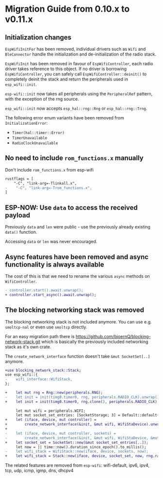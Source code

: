 # Migration Guide from 0.10.x to v0.11.x

## Initialization changes

`EspWifiInitFor` has been removed, individual drivers such as `Wifi` and `BleConnector` handle the initialization and de-initialization of the radio stack.

`EspWifiInit` has been removed in favour of `EspWifiController`, each radio driver takes reference to this object. If no driver is borrowing `EspWifiController`,
you can safely call `EspWifiController::deinit()` to completely deinit the stack and return the peripherals used in `esp_wifi::init`.

`esp-wifi::init` now takes all peripherals using the `PeripheralRef` pattern, with the exception of the rng source.

`esp_wifi::init` now accepts `esp_hal::rng::Rng` or `esp_hal::rng::Trng`.

The following error enum variants have been removed from `InitializationError`:

- `Timer(hal::timer::Error)`
- `TimerUnavailable`
- `RadioClockUnavailable`

## No need to include `rom_functions.x` manually

Don't include `rom_functions.x` from esp-wifi

```diff
rustflags = [
    "-C", "link-arg=-Tlinkall.x",
-    "-C", "link-arg=-Trom_functions.x",
]
```

## ESP-NOW: Use `data` to access the received payload

Previously `data` and `len` were public - use the previously already existing `data()` function.

Accessing `data` or `len` was never encouraged.

## Async features have been removed and async functionality is always available

The cost of this is that we need to rename the various `async` methods on `WifiController`.

```diff
- controller.start().await.unwrap();
+ controller.start_async().await.unwrap();
```

## The blocking networking stack was removed

The blocking networking stack is not included anymore. You can use e.g. `smoltcp-nal` or even use `smoltcp` directly.

For an easy migration path there is https://github.com/bjoernQ/blocking-network-stack.git which is basically the previously included networking stack as it's
own crate.

The `create_network_interface` function doesn't take `&mut SocketSet[..]` anymore.

```diff
+use blocking_network_stack::Stack;
use esp_wifi::{
-    wifi_interface::WifiStack,
};

+    let mut rng = Rng::new(peripherals.RNG);
-    let init = init(timg0.timer0, rng, peripherals.RADIO_CLK).unwrap();
+    let init = init(timg0.timer0, rng.clone(), peripherals.RADIO_CLK).unwrap();
 
     let mut wifi = peripherals.WIFI;
     let mut socket_set_entries: [SocketStorage; 3] = Default::default();
+    let (iface, device, mut controller) =
+        create_network_interface(&init, &mut wifi, WifiStaDevice).unwrap();
+
-    let (iface, device, mut controller, sockets) =
-        create_network_interface(&init, &mut wifi, WifiStaDevice, &mut socket_set_entries).unwrap();
+    let socket_set = SocketSet::new(&mut socket_set_entries[..]);
     let now = || time::now().duration_since_epoch().to_millis();
-    let wifi_stack = WifiStack::new(iface, device, sockets, now);
+    let wifi_stack = Stack::new(iface, device, socket_set, now, rng.random());
```

The related features are removed from `esp-wifi`: wifi-default, ipv6, ipv4, tcp, udp, icmp, igmp, dns, dhcpv4
